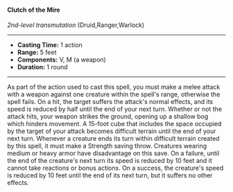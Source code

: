 #### Clutch of the Mire
*2nd-level transmutation* (Druid,Ranger,Warlock)
___
- **Casting Time:** 1 action
- **Range:** 5 feet
- **Components:** V, M (a weapon)
- **Duration:** 1 round
---
As part of the action used to cast this spell, you
must make a melee attack with a weapon against
one creature within the spell's range, otherwise the
spell fails. On a hit, the target suffers the attack's
normal effects, and its speed is reduced by half until
the end of your next turn. Whether or not the
attack hits, your weapon strikes the ground,
opening up a shallow bog which hinders movement.
A 15-foot cube that includes the space occupied by
the target of your attack becomes difficult terrain
until the end of your next turn.
Whenever a creature ends its turn within difficult
terrain created by this spell, it must make a
Strength saving throw. Creatures wearing medium
or heavy armor have disadvantage on this save. On
a failure, until the end of the creature's next turn its
speed is reduced by 10 feet and it cannot take
reactions or bonus actions. On a success, the
creature's speed is reduced by 10 feet until the end
of its next turn, but it suffers no other effects.
